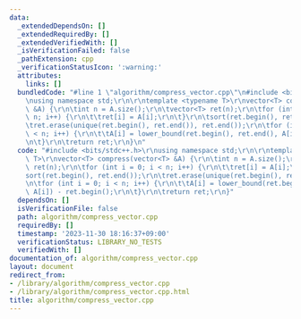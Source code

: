 ```yaml
---
data:
  _extendedDependsOn: []
  _extendedRequiredBy: []
  _extendedVerifiedWith: []
  _isVerificationFailed: false
  _pathExtension: cpp
  _verificationStatusIcon: ':warning:'
  attributes:
    links: []
  bundledCode: "#line 1 \"algorithm/compress_vector.cpp\"\n#include <bits/stdc++.h>\r\
    \nusing namespace std;\r\n\r\ntemplate <typename T>\r\nvector<T> compress(vector<T>\
    \ &A) {\r\n\tint n = A.size();\r\n\tvector<T> ret(n);\r\n\tfor (int i = 0; i <\
    \ n; i++) {\r\n\t\tret[i] = A[i];\r\n\t}\r\n\tsort(ret.begin(), ret.end());\r\n\
    \tret.erase(unique(ret.begin(), ret.end()), ret.end());\r\n\tfor (int i = 0; i\
    \ < n; i++) {\r\n\t\tA[i] = lower_bound(ret.begin(), ret.end(), A[i]) - ret.begin();\r\
    \n\t}\r\n\treturn ret;\r\n}\n"
  code: "#include <bits/stdc++.h>\r\nusing namespace std;\r\n\r\ntemplate <typename\
    \ T>\r\nvector<T> compress(vector<T> &A) {\r\n\tint n = A.size();\r\n\tvector<T>\
    \ ret(n);\r\n\tfor (int i = 0; i < n; i++) {\r\n\t\tret[i] = A[i];\r\n\t}\r\n\t\
    sort(ret.begin(), ret.end());\r\n\tret.erase(unique(ret.begin(), ret.end()), ret.end());\r\
    \n\tfor (int i = 0; i < n; i++) {\r\n\t\tA[i] = lower_bound(ret.begin(), ret.end(),\
    \ A[i]) - ret.begin();\r\n\t}\r\n\treturn ret;\r\n}"
  dependsOn: []
  isVerificationFile: false
  path: algorithm/compress_vector.cpp
  requiredBy: []
  timestamp: '2023-11-30 18:16:37+09:00'
  verificationStatus: LIBRARY_NO_TESTS
  verifiedWith: []
documentation_of: algorithm/compress_vector.cpp
layout: document
redirect_from:
- /library/algorithm/compress_vector.cpp
- /library/algorithm/compress_vector.cpp.html
title: algorithm/compress_vector.cpp
---
```

